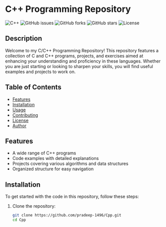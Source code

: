 # C++ Programming Repository

![C++](https://img.shields.io/badge/c++-%2300599C.svg?style=for-the-badge&logo=c%2B%2B&logoColor=white)
![GitHub issues](https://img.shields.io/github/issues/pradeep-1496/Cpp)
![GitHub forks](https://img.shields.io/github/forks/pradeep-1496/Cpp)
![GitHub stars](https://img.shields.io/github/stars/pradeep-1496/Cpp)
![License](https://img.shields.io/badge/license-MIT-brightgreen)

## Description

Welcome to my C/C++ Programming Repository! This repository features a collection of C and C++ programs, projects, and exercises aimed at enhancing your understanding and proficiency in these languages. Whether you are just starting or looking to sharpen your skills, you will find useful examples and projects to work on.

## Table of Contents

- [Features](#features)
- [Installation](#installation)
- [Usage](#usage)
- [Contributing](#contributing)
- [License](#license)
- [Author](#author)

## Features

- A wide range of C++ programs
- Code examples with detailed explanations
- Projects covering various algorithms and data structures
- Organized structure for easy navigation

## Installation

To get started with the code in this repository, follow these steps:

1. Clone the repository:
   ```bash
   git clone https://github.com/pradeep-1496/Cpp.git
   cd Cpp
